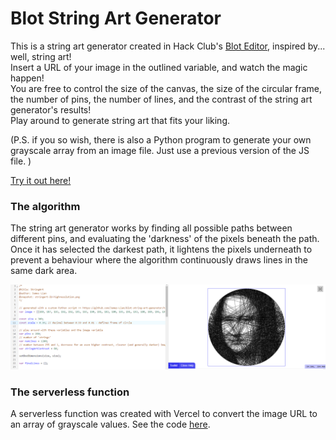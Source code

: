# Blot String Art Generator
This is a string art generator created in Hack Club's [Blot Editor](https://blot.hackclub.com/editor), inspired by... well, string art!  
Insert a URL of your image in the outlined variable, and watch the magic happen!  
You are free to control the size of the canvas, the size of the circular frame, the number of pins, the number of lines, and the contrast of the string art generator's results!  
Play around to generate string art that fits your liking. 

(P.S. if you so wish, there is also a Python program to generate your own grayscale array from an image file. Just use a previous version of the JS file. )

[Try it out here!](https://blot.hackclub.com/editor?src=https://raw.githubusercontent.com/hackclub/blot/main/art/stringArt-jamesLian/index.js)

### The algorithm
The string art generator works by finding all possible paths between different pins, and evaluating the 'darkness' of the pixels beneath the path. Once it has selected the darkest path, it lightens the pixels underneath to prevent a behaviour where the algorithm continuously draws lines in the same dark area. 

![An image of the Mona Lisa, generated as string art by an algorithm.](https://github.com/James-Lian/blot-string-art-generator/blob/main/examples/mona-lisa.png)

### The serverless function
A serverless function was created with Vercel to convert the image URL to an array of grayscale values. See the code [here](https://github.com/James-Lian/string-art-image-service).
